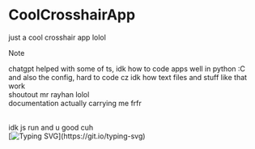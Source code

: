# CoolCrosshairApp
just a cool crosshair app lolol
> [!NOTE]
> chatgpt helped with some of ts, idk how to code apps well in python :C
> </br> and also the config, hard to code cz idk how text files and stuff like that work
> </br> shoutout mr rayhan lolol
> </br> documentation actually carrying me frfr

</br> idk js run and u good cuh
</br> [![Typing SVG](https://readme-typing-svg.demolab.com?font=Sansation&letterSpacing=close&duration=3000&pause=1000&width=435&lines=Created+By+Galax!)](https://git.io/typing-svg)
